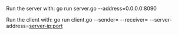 Run the server with:
go run server.go --address=0.0.0.0:8090

Run the client with:
go run client.go --sender=<set your username> --receiver=<username of the person whom you want to chat with> --server-address=<server-ip:port>
